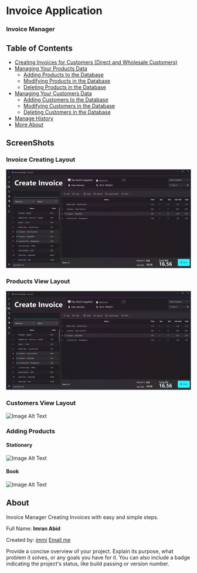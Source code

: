 # Invoice Application
### Invoice Manager

## Table of Contents
- [Creating Invoices for Customers (Direct and Wholesale Customers)](#project-name)
- [Managing Your Products Data](#project-name)
  - [Adding Products to the Database](#project-name)
  - [Modifying Products in the Database](#project-name)
  - [Deleting Products in the Database](#project-name)
- [Managing Your Customers Data](#project-name)
  - [Adding Customers to the Database](#project-name)
  - [Modifying Customers in the Database](#project-name)
  - [Deleting Customers in the Database](#project-name)
- [Manage History](#project-name)
- [More About](#about)


## ScreenShots
  ### Invoice Creating Layout
  ![Image Alt Text](./Screenshots/invoiceLayout.png)
  ### Products View Layout
  ![Image Alt Text](./Screenshots/invoiceLayout.png)
  ### Customers View Layout
  ![Image Alt Text](./images/example.png)

  ### Adding Products
  #### Stationery
  ![Image Alt Text](./images/example.png)
  #### Book
  ![Image Alt Text](./images/example.png)





<a name="about"></a>
## About

Invoice Manager
Creating Invoices with easy and simple steps.

Full Name: **Imran Abid**

Created by: [immi](mailto:mimranabid2@gmail.com)
[Email me](mailto:mimranabid2@gmail.com)

Provide a concise overview of your project. Explain its purpose, what problem it solves, or any goals you have for it. You can also include a badge indicating the project's status, like build passing or version number.

<!-- ## Getting Started

Include information on how to get started with your project. This section should cover prerequisites, installation instructions, and any initial setup required.

### Prerequisites

List any software or tools that users need to have installed before they can use your project.

### Installation

Provide step-by-step instructions on how to install your project. You can use code blocks to show commands:

```bash
$ git clone https://github.com/yourusername/yourproject.git
$ cd yourproject
$ npm install -->
